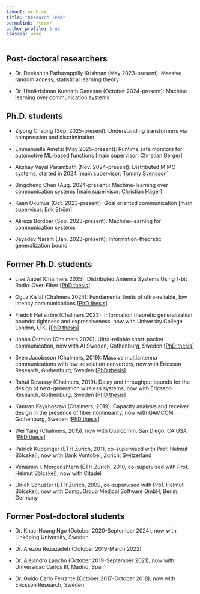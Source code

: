 ```yaml
---
layout: archive
title: "Research Team"
permalink: /team/
author_profile: true
classes: wide
---
```


## Post-doctoral researchers

<!-- - Dr. Khac-Hoang Ngo (October 2020-present): Massive random access, security and privacy, age of information -->

- Dr. Deekshith Pathayappilly Krishnan (May 2023-present): Massive random
  access, statistical learning theory  

- Dr. Unnikrishnan Kunnath Ganesan (October 2024-present): Machine learning over
communication systems

## Ph.D. students

- Ziyong Cheong (Sep. 2025-present): Understanding transformers via compression and discrimination

- Emmanuella Ametsi (May 2025-present): Runtime safe monitors for automotive ML-based functions
[main supervisor: [Christian Berger](https://www.gu.se/en/about/find-staff/christianberger)]

- Akshay Vayal Parambath (Nov. 2024-present): Distributed MIMO systems, started in 2024
[main supervisor: [Tommy Svensson](https://www.chalmers.se/en/persons/tommys/)]

- Bingcheng Chen (Aug. 2024-present): Machine-learning over communication systems [main
supervisor: [Christian Häger](https://www.chalmers.se/en/persons/hagerc/)]

- Kaan Okumus (Oct. 2023-present): Goal oriented communication [main supervisor:
  [Erik Ström](https://www.chalmers.se/en/persons/estrom/)]

- Alireza Bordbar (Sep. 2023-present): Machine-learning for communication
  systems

- Jayadev Naram (Jan. 2023-present): Information-theoretic generalization bound

## Former Ph.D. students

- Lise Aabel (Chalmers 2025): Distributed Antenna Systems Using 1-bit Radio-Over-Fiber [[PhD thesis](https://research.chalmers.se/en/publication/548000)]
- Oguz Kislal (Chalmers 2024): Fundamental limits of ultra-reliable, low latency
communications [[PhD thesis]](https://research.chalmers.se/en/publication/543180)

- Fredrik Hellström (Chalmers 2023): Information theoretic generalization bounds: tightness and expressiveness, now with University College London, U.K. [[PhD thesis]](https://evt.ungpd.com/Issues/dd1df13d-d893-48ef-a233-559dfdfd586e/Click?ContactId=8ad52a77-803a-4e7f-98d9-d9f1be23f3d1&url=https%3a%2f%2fchalmersuniversity.box.com%2fs%2fy7a50qdyxaz988vdasl18yfj9op2j9pu)

- Johan Östman (Chalmers 2020): Ultra-reliable short-packet communication, now with AI Sweden, Gothenburg, Sweden [[PhD thesis](https://chalmersuniversity.app.box.com/file/727304702240?s=4x3icks6qfbmbbjahzy9m4bihpyjb39u)]

- Sven Jacobsson (Chalmers, 2019): Massive multiantenna communications with low-resolution converters, now with Ericsson Research, Gothenburg, Sweden \[[PhD thesis](https://chalmersuniversity.box.com/s/7gmf42jcxnfu8a02wx9r3si2e5c9qx2t)]

- Rahul Devassy (Chalmers, 2019): Delay and throughput bounds for the design of next-generation wireless systems, now with Ericsson Research, Gothenburg, Sweden
 \[[PhD thesis](https://chalmersuniversity.box.com/s/jjz97z6tjvpqlq2pgeg16pj5n60tr1h0)]

- Kamran Keykhosravi (Chalmers, 2019): Capacity analysis and receiver design in the presence of fiber nonlinearity, now with QAMCOM, Gothenburg, Sweden
 \[[PhD thesis](https://chalmersuniversity.box.com/s/t12r161q6khcrx3aal4u9ho8mzlewncx)]

- Wei Yang (Chalmers, 2015), now with Qualcomm, San Diego, CA USA \[[PhD thesis](https://chalmersuniversity.box.com/shared/static/cp3xuzd81of6k9c6a3ajgezbfnzbospd.pdf)]

- Patrick Kuppinger (ETH Zurich, 2011, co-supervised with Prof. Helmut Bölcskei), now with Bank Vontobel, Zurich, Switzerland

- Veniamin I. Morgenshtern (ETH Zurich, 2010, co-supervised with Prof. Helmut Bölcskei), now with Citadel

- Ulrich Schuster (ETH Zurich, 2009, co-supervised with Prof. Helmut Bölcskei), now with CompuGroup Medical Software GmbH, Berlin, Germany

## Former Post-doctoral students

- Dr. Khac-Hoang Ngo (October 2020-September 2024), now with Linköping University, Sweden

- Dr. Arezou Rezazadeh (October 2019-March 2022)

- Dr. Alejandro Lancho (October 2019-September 2021), now with Universidad Carlos III,
Madrid, Spain

- Dr. Guido Carlo Ferrante (October 2017-October 2018), now with Ericsson Research, Sweden
